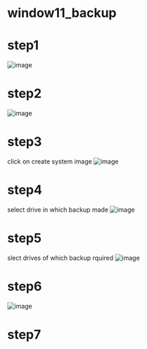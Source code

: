 # window11_backup
# step1
![image](https://github.com/user-attachments/assets/fb645965-00be-4945-9dca-eb5eea2f7d18)

# step2
![image](https://github.com/user-attachments/assets/cadb265b-a945-41f9-80d4-c4e90406ff09)

# step3
click on create system image
![image](https://github.com/user-attachments/assets/5eac636e-c48a-4042-9d62-ea98456c95cc)

# step4
select drive in which backup made
![image](https://github.com/user-attachments/assets/014cb862-42a7-4966-a011-ea04d58acb48)

# step5
slect drives of which backup rquired
![image](https://github.com/user-attachments/assets/1a5a7add-3ca1-4860-bb56-48b2b7b41772)

# step6
![image](https://github.com/user-attachments/assets/75a9a771-6f41-49cb-9d72-d67bbd64d971)

# step7


